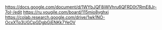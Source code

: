 https://docs.google.com/document/d/1WYbJQF8iWVhru6QFRD0t7RmE8Jr-7oI-/edit
https://ru.yougile.com/board/115mio8yghxj
https://colab.research.google.com/drive/1wk1NO-OcxXTp3UGCpGDgbGjENKk7YeOV
